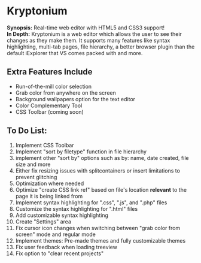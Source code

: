 # Kryptonium
<b>Synopsis:</b> Real-time web editor with HTML5 and CSS3 support!<br>
<b>In Depth:</b> Kryptonium is a web editor which allows the user to see their changes as they make them. It supports many features like syntax highlighting, multi-tab pages, file hierarchy, a better browser plugin than the default iExplorer that VS comes packed with and more. 
<h2>Extra Features Include</h2>
<ul>
 <li>Run-of-the-mill color selection</li>
  <li>Grab color from anywhere on the screen</li>
  <li>Background wallpapers option for the text editor</li>
  <li>Color Complementary Tool</li> 
  <li>CSS Toolbar (coming soon)</li>
 </ul>

<h2>To Do List:</h2>
<ol>
 <li>Implement CSS Toolbar</li>
 <li>Implement "sort by filetype" function in file hierarchy</li>
 <li>implement other "sort by" options such as by: name, date created, file size and more</li>
 <li>Either fix resizing issues with splitcontainers or insert limitations to prevent glitching</li>
 <li>Optimization where needed</li>
 <li>Optimize "create CSS link ref" based on file's location <b>relevant</b> to the page it is being linked from</li>
 <li>Implement syntax highlighting for ".css", ".js", and ".php" files</li>
 <li>Customize the syntax highlighting for ".html" files</li>
 <li>Add customizable syntax highlighting</li>
 <li>Create "Settings" area</li>
 <li>Fix cursor icon changes when switching between "grab color from screen" mode and regular mode</li>
 <li>Implement themes: Pre-made themes and fully customizable themes</li>
 <li>Fix user feedback when loading treeview</li>
 <li>Fix option to "clear recent projects"</li>
 </ol>
